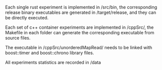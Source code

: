 Each single rust experiment is implemented in /src/bin, the corresponding release binary executables are generated in /target/release, and they can be directly executed.

Each set of c++ container experiments are implemented in /cppSrc/, the Makefile in each folder can generate the corresponding executable from source files. 

The executable in /cppSrc/unorderedMapRead/ needs to be linked with boost::timer and boost::chrono library files.

All experiments statistics are recorded in /data
